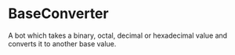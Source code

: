 # BaseConverter

A bot which takes a binary, octal, decimal or hexadecimal value and converts it to another base value.
